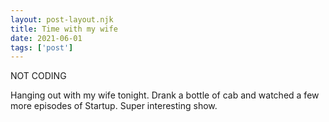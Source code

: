 ```yaml
---
layout: post-layout.njk
title: Time with my wife
date: 2021-06-01
tags: ['post']
---
```

<!-- Excerpt Start -->
NOT CODING
<!-- Excerpt End -->

Hanging out with my wife tonight. Drank a bottle of cab and watched a few more episodes of Startup. Super interesting show.
